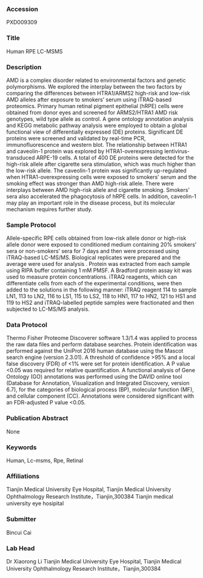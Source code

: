 ### Accession
PXD009309

### Title
Human RPE LC-MSMS

### Description
AMD is a complex disorder related to environmental factors and genetic polymorphisms. We explored the interplay between the two factors by comparing the differences between HTRA1/ARMS2 high-risk and low-risk AMD alleles after exposure to smokers’ serum using iTRAQ-based proteomics. Primary human retinal pigment epithelial (hRPE) cells were obtained from donor eyes and screened for ARMS2/HTRA1 AMD risk genotypes, wild type allele as control. A gene ontology annotation analysis and KEGG metabolic pathway analysis were employed to obtain a global functional view of differentially expressed (DE) proteins. Significant DE proteins were screened and validated by real-time PCR, immunofluorescence and western blot. The relationship between HTRA1 and caveolin-1 protein was explored by HTRA1-overexpressing lentivirus-transduced ARPE-19 cells. A total of 400 DE proteins were detected for the high-risk allele after cigarette sera stimulation, which was much higher than the low-risk allele. The caveolin-1 protein was significantly up-regulated when HTRA1-overexpressing cells were exposed to smokers’ serum and the smoking effect was stronger than AMD high-risk allele. There were interplays between AMD high-risk allele and cigarette smoking. Smokers’ sera also accelerated the phagocytosis of hRPE cells. In addition, caveolin-1 may play an important role in the disease process, but its molecular mechanism requires further study.

### Sample Protocol
Allele-specific RPE cells obtained from low-risk allele donor or high-risk allele donor were exposed to conditioned medium containing 20% smokers’ sera or non-smokers’ sera for 7 days and then were processed using iTRAQ-based LC-MS/MS. Biological replicates were prepared and the average were used for analysis . Protein was extracted from each sample using RIPA buffer containing 1 mM PMSF. A Bradford protein assay kit was used to measure protein concentrations. iTRAQ reagents, which can differentiate cells from each of the experimental conditions, were then added to the solutions in the following manner: iTRAQ reagent 114 to sample LN1, 113 to LN2, 116 to LS1, 115 to LS2, 118 to HN1, 117 to HN2, 121 to HS1 and 119 to HS2 and iTRAQ-labelled peptide samples were fractionated and then subjected to LC-MS/MS analysis.

### Data Protocol
Thermo Fisher Proteome Discoverer software 1.3/1.4 was applied to process the raw data files and perform database searches. Protein identification was performed against the UniProt 2016 human database using the Mascot search engine (version 2.3.01). A threshold of confidence >95% and a local false discovery (FDR) of <1% were set for protein identification. A P value <0.05 was required for relative quantification. A functional analysis of Gene Ontology (GO) annotations was performed using the DAVID online tool (Database for Annotation, Visualization and Integrated Discovery, version 6.7), for the categories of biological process (BP), molecular function (MF), and cellular component (CC). Annotations were considered significant with an FDR-adjusted P value <0.05.

### Publication Abstract
None

### Keywords
Human, Lc-msms, Rpe, Retinal

### Affiliations
Tianjin Medical University Eye Hospital, Tianjin Medical University Ophthalmology Research Institute，Tianjin,300384
Tianjin medical university eye hosipital

### Submitter
Bincui Cai

### Lab Head
Dr Xiaorong Li
Tianjin Medical University Eye Hospital, Tianjin Medical University Ophthalmology Research Institute，Tianjin,300384


